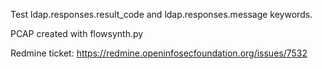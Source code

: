 Test ldap.responses.result_code and ldap.responses.message keywords.

PCAP created with flowsynth.py

Redmine ticket: https://redmine.openinfosecfoundation.org/issues/7532
